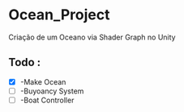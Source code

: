 # Ocean_Project

Criação de um Oceano via Shader Graph no Unity

## Todo :
- [x] -Make Ocean
- [ ] -Buyoancy System
- [ ] -Boat Controller
